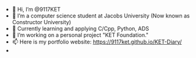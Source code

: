 - 👋 Hi, I’m @9117KET
- 👀 I’m a computer science student at Jacobs University (Now known as Constructor University)
- 🌱 Currently learning and applying C/Cpp, Python, ADS
- 💞️ I’m working on a personal project "KET Foundation."
- 📫 Here is my portfolio website: https://9117ket.github.io/KET-Diary/
- 

<!---
9117KET/9117KET is a ✨ special ✨ repository because its `README.md` (this file) appears on your GitHub profile.
You can click the Preview link to take a look at your changes.
--->
